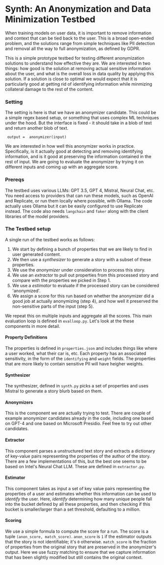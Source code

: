 # Synth: An Anonymization and Data Minimization Testbed

When training models on user data, it is important to remove information and context that can be tied back to the user.
This is a broad open-ended problem, and the solutions range from simple techniques like PII detection and removal
all the way to full anonymization, as defined by GDPR.

This is a simple prototype testbed for testing different anonymization solutions to understand how effective they are. We are 
interested in two things: how good is the solution at removing actual sensitive information about the user, and what is the 
overall loss in data quality by applying this solution. If a solution is close to optimal we would expect that it is 
particularly good at getting rid of identifying information while minmizing collateral damage to the rest of the content.

### Setting
The setting is here is that we have an anonymizer candidate. This could be a simple regex
based setup, or something that uses complex ML techniques under the hood. But the interface is fixed - it should take in a blob of text and return another blob of text.

``` output =  anonymizer(input)```

We are interested in how well this anonymizer works in practice. Specifically, is it actually good at detecting and removing identifying information, and is it good at 
preserving the information contained in the rest of input. We are going to evaluate the
anonymizer by trying it on different inputs and coming up with an aggregate score.

### Prereqs
The testbed uses various LLMs: GPT 3.5, GPT 4, Mistral, Neural Chat, etc. You need
access to providers that can run these models, such as OpenAI and Replicate, or run them 
locally where possible, with Ollama. The code actually uses Ollama but it can be easily 
configured to use Replicate instead. The code also needs `langchain` and `faker` along
with the client libraries of the model providers.


### The Testbed setup
A single run of the testbed works as follows: 
1. We start by defining a bunch of properties that we are likely to find in user generated content.
2. We then use a _synthesizer_ to generate a story with a subset of these properties.
3. We use the _anonymizer_ under consideration to process this story.
4. We use an _extractor_ to pull out properties from this processed story and compare with the properties we picked in Step 1.
5. We use a _estimator_ to evaluate if the processed story can be considered 'anonymized'. 
6. We assign a score for this run based on whether the anonymizer did a good job at actually anonymizing (step 4), and how well it preserved the non-sensitive parts of the
input (step 5).

We repeat this on multiple inputs and aggregate all the scores. This main evaluation loop is defined in `evalloop.py`. Let's look at the these components in more detail.

#### Property Definitions
The properties is defined in `properties.json` and includes things like where a user worked, what their car is, etc. Each property has
an associated sensitivity, in the form of the `identifying` and `weight` fields. The 
properties that are more likely to contain sensitive PII will have heigher weights.

#### Synthesizer
The synthesizer, defined in `synth.py` picks a set of properties and uses Mistral to generate a story blurb based on them.

#### Anonymizers
This is the component we are actually trying to test. There are couple of example anonymizer candidates already in the code, including one based on GPT-4 and one based on Microsoft Presidio. Feel free to try out other candidates.

#### Extractor
This component parses a unstructured text story and extracts a dictionary of key-value pairs representing the properties of the author of the story. There are a few implementations of this, but the best one seems to be based on Intel's Neural Chat LLM.
These are defined in `extractor.py`.

#### Estimator
This component takes as input a set of key value pairs representing the properties
of a user and estimates whether this information can be used to _identify_ the user.
Here, _identify_ determining how many unique people fall into the bucket defined 
by all these properties, and then checking if this bucket is smaller/larger than a set
threshold, defaulting to a million.

#### Scoring
We use a simple formula to compute the score for a run. The score is a tuple `(anon_score, match_score)`. `anon_score` is `1` if the estimator outputs that the story
is not identifiable; it's `0` otherwise. `match_score` is the fraction of properties from
the original story that are preserved in the anonymizer's output. Here we use fuzzy matching to ensure that we capture information that has been slightly modified but still
contains the original context.
